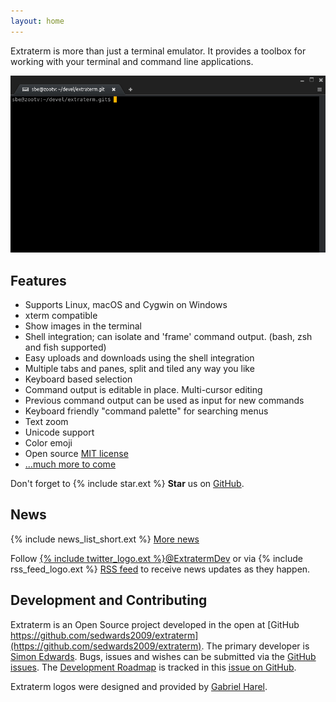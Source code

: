 ```yaml
---
layout: home
---
```


Extraterm is more than just a terminal emulator. It provides a toolbox for working with your terminal and command line applications.

![Directly edit and execute command output](edit_direct.gif)

## Features

* Supports Linux, macOS and Cygwin on Windows
* xterm compatible
* Show images in the terminal
* Shell integration; can isolate and 'frame' command output. (bash, zsh and fish supported)
* Easy uploads and downloads using the shell integration
* Multiple tabs and panes, split and tiled any way you like
* Keyboard based selection
* Command output is editable in place. Multi-cursor editing
* Previous command output can be used as input for new commands
* Keyboard friendly "command palette" for searching menus
* Text zoom
* Unicode support
* Color emoji
* Open source [MIT license](https://github.com/sedwards2009/extraterm/blob/master/LICENSE.txt)
* [...much more to come](https://github.com/sedwards2009/extraterm/issues/30)

Don't forget to {% include star.ext %} **Star** us on [GitHub](https://github.com/sedwards2009/extraterm).


## News
{% include news_list_short.ext %}
[More news](news.html)

Follow [{% include twitter_logo.ext %}@ExtratermDev](https://twitter.com/ExtratermDev) or via {% include rss_feed_logo.ext %} <a rel="alternate" type="application/rss+xml" href="feed.xml">RSS feed</a> to receive news updates as they happen.


## Development and Contributing

Extraterm is an Open Source project developed in the open at [GitHub https://github.com/sedwards2009/extraterm](https://github.com/sedwards2009/extraterm). The primary developer is [Simon Edwards](mailto:simon@simonzone.com). Bugs, issues and wishes can be submitted via the [GitHub issues](https://github.com/sedwards2009/extraterm/issues). The [Development Roadmap](https://github.com/sedwards2009/extraterm/issues/30) is tracked in this [issue on GitHub](https://github.com/sedwards2009/extraterm/issues/30).

Extraterm logos were designed and provided by [Gabriel Harel](https://github.com/g-harel).
